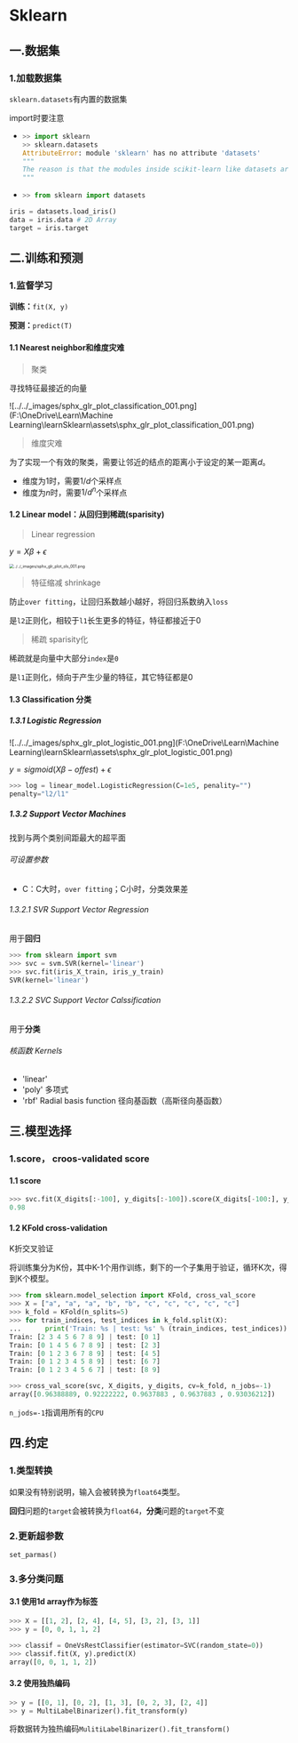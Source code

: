 # Sklearn

## 一.数据集

### 1.加载数据集

`sklearn.datasets`有内置的数据集

import时要注意

- ```python
  >> import sklearn
  >> sklearn.datasets 
  AttributeError: module 'sklearn' has no attribute 'datasets'
  """
  The reason is that the modules inside scikit-learn like datasets are not loaded automatically when loading the top level "sklearn" module. This is to avoid having to load all the modules you do not actually use. Many smaller packages will import their submodules into the top module, and in that case it does not matter
  """
  ```

- ```python
  >> from sklearn import datasets
  ```

```python
iris = datasets.load_iris()
data = iris.data # 2D Array
target = iris.target
```

## 二.训练和预测

### 1.监督学习

**训练：**`fit(X, y)`

**预测：**`predict(T)`

#### 1.1 Nearest neighbor和维度灾难

> 聚类

寻找特征最接近的向量

![../../_images/sphx_glr_plot_classification_001.png](F:\OneDrive\Learn\Machine Learning\learnSklearn\assets\sphx_glr_plot_classification_001.png)

> 维度灾难

为了实现一个有效的聚类，需要让邻近的结点的距离小于设定的某一距离$d$。

- 维度为1时，需要$1/d$个采样点
- 维度为$n$时，需要$1/d^n$个采样点

#### 1.2 Linear model：从回归到稀疏(sparisity)

> Linear regression

$y=X\beta+\epsilon$

<img src="F:\OneDrive\Learn\Machine Learning\learnSklearn\assets\sphx_glr_plot_ols_001.png" alt="../../_images/sphx_glr_plot_ols_001.png" style="zoom:50%;" />

> 特征缩减 shrinkage

防止`over fitting`，让回归系数越小越好，将回归系数纳入`loss`

是`l2`正则化，相较于`l1`长生更多的特征，特征都接近于0

> 稀疏 sparisity化

稀疏就是向量中大部分`index`是`0`

是`l1`正则化，倾向于产生少量的特征，其它特征都是0

#### 1.3 Classification 分类

##### 1.3.1 Logistic Regression

![../../_images/sphx_glr_plot_logistic_001.png](F:\OneDrive\Learn\Machine Learning\learnSklearn\assets\sphx_glr_plot_logistic_001.png)

$y=sigmoid(X\beta-offest)+\epsilon$

```python
>>> log = linear_model.LogisticRegression(C=1e5, penality="")
penalty="l2/l1"
```

##### 1.3.2 Support Vector Machines

找到与两个类别间距最大的超平面

###### 可设置参数

- C：C大时，`over fitting`；C小时，分类效果差

###### 1.3.2.1 SVR Support Vector Regression

用于**回归**

```python
>>> from sklearn import svm
>>> svc = svm.SVR(kernel='linear')
>>> svc.fit(iris_X_train, iris_y_train)
SVR(kernel='linear')
```

###### 1.3.2.2 SVC Support Vector Calssification

用于**分类**

###### 核函数 Kernels

- 'linear'
- 'poly' 多项式
- 'rbf' Radial basis function 径向基函数（高斯径向基函数）

## 三.模型选择

### 1.score， croos-validated score

#### 1.1 score

```python
>>> svc.fit(X_digits[:-100], y_digits[:-100]).score(X_digits[-100:], y_digits[-100:])
0.98
```

#### 1.2 KFold cross-validation

K折交叉验证

将训练集分为K份，其中K-1个用作训练，剩下的一个子集用于验证，循环K次，得到K个模型。

```python
>>> from sklearn.model_selection import KFold, cross_val_score
>>> X = ["a", "a", "a", "b", "b", "c", "c", "c", "c", "c"]
>>> k_fold = KFold(n_splits=5)
>>> for train_indices, test_indices in k_fold.split(X):
...      print('Train: %s | test: %s' % (train_indices, test_indices))
Train: [2 3 4 5 6 7 8 9] | test: [0 1]
Train: [0 1 4 5 6 7 8 9] | test: [2 3]
Train: [0 1 2 3 6 7 8 9] | test: [4 5]
Train: [0 1 2 3 4 5 8 9] | test: [6 7]
Train: [0 1 2 3 4 5 6 7] | test: [8 9]
```

```python
>>> cross_val_score(svc, X_digits, y_digits, cv=k_fold, n_jobs=-1)
array([0.96388889, 0.92222222, 0.9637883 , 0.9637883 , 0.93036212])
```

`n_jods=-1`指调用所有的`CPU`



## 四.约定

### 1.类型转换

如果没有特别说明，输入会被转换为`float64`类型。

**回归**问题的`target`会被转换为`float64`，**分类**问题的`target`不变

### 2.更新超参数

`set_parmas()`

### 3.多分类问题

#### 3.1 使用1d array作为标签

```python
>>> X = [[1, 2], [2, 4], [4, 5], [3, 2], [3, 1]]
>>> y = [0, 0, 1, 1, 2]

>>> classif = OneVsRestClassifier(estimator=SVC(random_state=0))
>>> classif.fit(X, y).predict(X)
array([0, 0, 1, 1, 2])
```

#### 3.2 使用独热编码

```python
>> y = [[0, 1], [0, 2], [1, 3], [0, 2, 3], [2, 4]]
>> y = MultiLabelBinarizer().fit_transform(y)
```

将数据转为独热编码`MulitiLabelBinarizer().fit_transform()`

